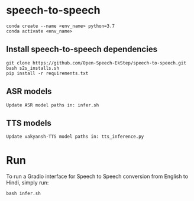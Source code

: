 # speech-to-speech

```
conda create --name <env_name> python=3.7
conda activate <env_name>
```

## Install speech-to-speech dependencies

```
git clone https://github.com/Open-Speech-EkStep/speech-to-speech.git
bash s2s_installs.sh
pip install -r requirements.txt

```

## ASR models
```
Update ASR model paths in: infer.sh
```

## TTS models
```
Update vakyansh-TTS model paths in: tts_inference.py
```

# Run 

To run a Gradio interface for Speech to Speech conversion from English to Hindi, simply run:
```
bash infer.sh
```
